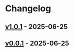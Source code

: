# Changelog

## [v1.0.1](https://github.com/shuymn/gh-mcp/compare/v1.0.0...v1.0.1) - 2025-06-25

## [v0.0.1](https://github.com/shuymn/gh-mcp/commits/v0.0.1) - 2025-06-25
